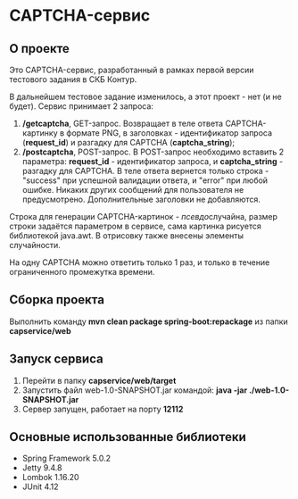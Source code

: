 # CAPTCHA-сервис
## О проекте
Это CAPTCHA-сервис, разработанный в рамках первой версии тестового задания в СКБ Контур.

В дальнейшем тестовое задание изменилось, а этот проект - нет (и не будет).
Сервис принимает 2 запроса:
1. **/getcaptcha**, GET-запрос. Возвращает в теле ответа CAPTCHA-картинку в формате PNG, в заголовках - идентификатор запроса (**request_id**) и разгадку для CAPTCHA (**captcha_string**);
2. **/postcaptcha**, POST-запрос. В POST-запрос необходимо вставить 2 параметра: **request_id** - идентификатор запроса, и **captcha_string** - разгадку для CAPTCHA. В теле ответа вернется только строка - "success" при успешной валидации ответа, и "error" при любой ошибке. Никаких других сообщений для пользователя не предусмотрено. Дополнительные заголовки не добавляются.

Строка для генерации CAPTCHA-картинок - *псевдо*случайна, размер строки задаётся параметром в сервисе, сама картинка рисуется библиотекой  java.awt. В отрисовку также внесены элементы случайности.

На одну CAPTCHA можно ответить только 1 раз, и только в течение ограниченного промежутка времени.

## Сборка проекта
Выполнить команду **mvn clean package spring-boot:repackage** из папки **capservice/web**
## Запуск сервиса
1. Перейти в папку **capservice/web/target**
2. Запустить файл web-1.0-SNAPSHOT.jar командой:
**java -jar ./web-1.0-SNAPSHOT.jar**
3. Сервер запущен, работает на порту **12112**
## Основные использованные библиотеки
* Spring Framework 5.0.2
* Jetty 9.4.8
* Lombok 1.16.20
* JUnit 4.12

